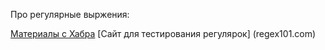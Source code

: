 Про регулярные выржения:

[Материалы с Хабра](https://habr.com/ru/post/349860/)
[Сайт для тестирования регулярок] (regex101.com)
